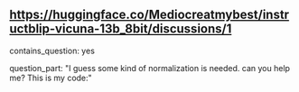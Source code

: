 ## https://huggingface.co/Mediocreatmybest/instructblip-vicuna-13b_8bit/discussions/1

contains_question: yes

question_part: "I guess some kind of normalization is needed. can you help me? This is my code:"